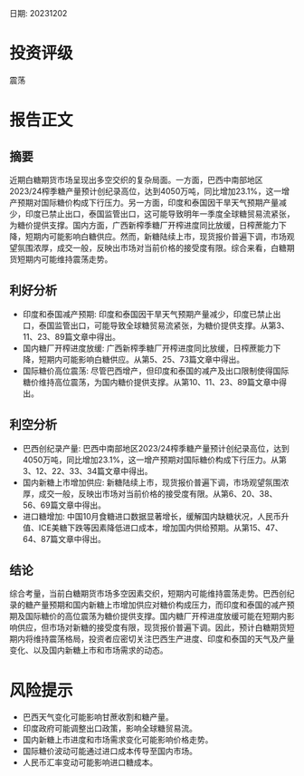 
日期: 20231202

# 投资评级

震荡

# 报告正文

## 摘要

近期白糖期货市场呈现出多空交织的复杂局面。一方面，巴西中南部地区2023/24榨季糖产量预计创纪录高位，达到4050万吨，同比增加23.1%，这一增产预期对国际糖价构成下行压力。另一方面，印度和泰国因干旱天气预期产量减少，印度已禁止出口，泰国监管出口，这可能导致明年一季度全球糖贸易流紧张，为糖价提供支撑。国内方面，广西新榨季糖厂开榨进度同比放缓，日榨蔗能力下降，短期内可能影响白糖供应。然而，新糖陆续上市，现货报价普遍下调，市场观望氛围浓厚，成交一般，反映出市场对当前价格的接受度有限。综合来看，白糖期货短期内可能维持震荡走势。

## 利好分析

* 印度和泰国减产预期: 印度和泰国因干旱天气预期产量减少，印度已禁止出口，泰国监管出口，可能导致全球糖贸易流紧张，为糖价提供支撑。从第3、11、23、89篇文章中得出。
* 国内糖厂开榨进度放缓: 广西新榨季糖厂开榨进度同比放缓，日榨蔗能力下降，短期内可能影响白糖供应。从第5、25、73篇文章中得出。
* 国际糖价高位震荡: 尽管巴西增产，但印度和泰国的减产及出口限制使得国际糖价维持高位震荡，为国内糖价提供支撑。从第10、11、23、89篇文章中得出。

## 利空分析

* 巴西创纪录产量: 巴西中南部地区2023/24榨季糖产量预计创纪录高位，达到4050万吨，同比增加23.1%，这一增产预期对国际糖价构成下行压力。从第3、12、22、33、34篇文章中得出。
* 国内新糖上市增加供应: 新糖陆续上市，现货报价普遍下调，市场观望氛围浓厚，成交一般，反映出市场对当前价格的接受度有限。从第6、20、38、56、69篇文章中得出。
* 进口糖增加: 中国10月食糖进口数据显著增长，缓解国内缺糖状况，人民币升值、ICE美糖下跌等因素降低进口成本，增加国内供给预期。从第15、47、64、87篇文章中得出。

## 结论

综合考量，当前白糖期货市场多空因素交织，短期内可能维持震荡走势。巴西创纪录的糖产量预期和国内新糖上市增加供应对糖价构成压力，而印度和泰国的减产预期及国际糖价的高位震荡为糖价提供支撑。国内糖厂开榨进度放缓可能在短期内影响供应，但市场对新糖的接受度有限，现货报价普遍下调。因此，预计白糖期货短期内将维持震荡格局，投资者应密切关注巴西生产进度、印度和泰国的天气及产量变化、以及国内新糖上市和市场需求的动态。

# 风险提示

* 巴西天气变化可能影响甘蔗收割和糖产量。
* 印度政府可能调整出口政策，影响全球糖贸易流。
* 国内新糖上市进度和市场需求变化可能影响价格走势。
* 国际糖价波动可能通过进口成本传导至国内市场。
* 人民币汇率变动可能影响进口糖成本。
